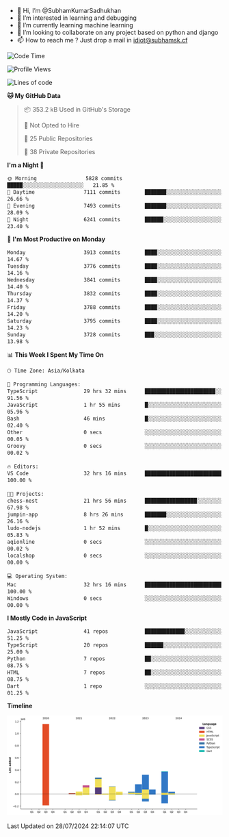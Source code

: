 - 👋 Hi, I’m @SubhamKumarSadhukhan
- 👀 I’m interested in learning and debugging
- 🌱 I’m currently learning machine learning
- 💞️ I’m looking to collaborate on any project based on python and django
- 📫 How to reach me ?
      Just drop a mail in idiot@subhamsk.cf

<!---
SubhamKumarSadhukhan/SubhamKumarSadhukhan is a ✨ special ✨ repository because its `README.md` (this file) appears on your GitHub profile.
You can click the Preview link to take a look at your changes.
--->


<!--START_SECTION:waka-->
![Code Time](http://img.shields.io/badge/Code%20Time-2%2C354%20hrs%2016%20mins-blue)

![Profile Views](http://img.shields.io/badge/Profile%20Views-1-blue)

![Lines of code](https://img.shields.io/badge/From%20Hello%20World%20I%27ve%20Written-2.8%20million%20lines%20of%20code-blue)

**🐱 My GitHub Data** 

> 📦 353.2 kB Used in GitHub's Storage 
 > 
> 🚫 Not Opted to Hire
 > 
> 📜 25 Public Repositories 
 > 
> 🔑 38 Private Repositories 
 > 
**I'm a Night 🦉** 

```text
🌞 Morning                5828 commits        █████░░░░░░░░░░░░░░░░░░░░   21.85 % 
🌆 Daytime                7111 commits        ███████░░░░░░░░░░░░░░░░░░   26.66 % 
🌃 Evening                7493 commits        ███████░░░░░░░░░░░░░░░░░░   28.09 % 
🌙 Night                  6241 commits        ██████░░░░░░░░░░░░░░░░░░░   23.40 % 
```
📅 **I'm Most Productive on Monday** 

```text
Monday                   3913 commits        ████░░░░░░░░░░░░░░░░░░░░░   14.67 % 
Tuesday                  3776 commits        ████░░░░░░░░░░░░░░░░░░░░░   14.16 % 
Wednesday                3841 commits        ████░░░░░░░░░░░░░░░░░░░░░   14.40 % 
Thursday                 3832 commits        ████░░░░░░░░░░░░░░░░░░░░░   14.37 % 
Friday                   3788 commits        ████░░░░░░░░░░░░░░░░░░░░░   14.20 % 
Saturday                 3795 commits        ████░░░░░░░░░░░░░░░░░░░░░   14.23 % 
Sunday                   3728 commits        ███░░░░░░░░░░░░░░░░░░░░░░   13.98 % 
```


📊 **This Week I Spent My Time On** 

```text
🕑︎ Time Zone: Asia/Kolkata

💬 Programming Languages: 
TypeScript               29 hrs 32 mins      ███████████████████████░░   91.56 % 
JavaScript               1 hr 55 mins        █░░░░░░░░░░░░░░░░░░░░░░░░   05.96 % 
Bash                     46 mins             █░░░░░░░░░░░░░░░░░░░░░░░░   02.40 % 
Other                    0 secs              ░░░░░░░░░░░░░░░░░░░░░░░░░   00.05 % 
Groovy                   0 secs              ░░░░░░░░░░░░░░░░░░░░░░░░░   00.02 % 

🔥 Editors: 
VS Code                  32 hrs 16 mins      █████████████████████████   100.00 % 

🐱‍💻 Projects: 
chess-nest               21 hrs 56 mins      █████████████████░░░░░░░░   67.98 % 
jumpin-app               8 hrs 26 mins       ███████░░░░░░░░░░░░░░░░░░   26.16 % 
ludo-nodejs              1 hr 52 mins        █░░░░░░░░░░░░░░░░░░░░░░░░   05.83 % 
aqionline                0 secs              ░░░░░░░░░░░░░░░░░░░░░░░░░   00.02 % 
localshop                0 secs              ░░░░░░░░░░░░░░░░░░░░░░░░░   00.00 % 

💻 Operating System: 
Mac                      32 hrs 16 mins      █████████████████████████   100.00 % 
Windows                  0 secs              ░░░░░░░░░░░░░░░░░░░░░░░░░   00.00 % 
```

**I Mostly Code in JavaScript** 

```text
JavaScript               41 repos            █████████████░░░░░░░░░░░░   51.25 % 
TypeScript               20 repos            ██████░░░░░░░░░░░░░░░░░░░   25.00 % 
Python                   7 repos             ██░░░░░░░░░░░░░░░░░░░░░░░   08.75 % 
HTML                     7 repos             ██░░░░░░░░░░░░░░░░░░░░░░░   08.75 % 
Dart                     1 repo              ░░░░░░░░░░░░░░░░░░░░░░░░░   01.25 % 
```



**Timeline**

![Lines of Code chart](https://raw.githubusercontent.com/SubhamKumarSadhukhan/SubhamKumarSadhukhan/main/assets/bar_graph.png)


 Last Updated on 28/07/2024 22:14:07 UTC
<!--END_SECTION:waka-->
